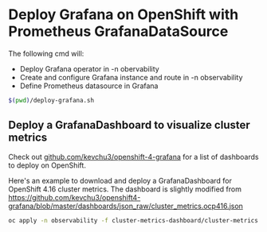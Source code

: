# Deploy Grafana on OpenShift with Prometheus GrafanaDataSource

The following cmd will:
- Deploy Grafana operator in -n obervability
- Create and configure Grafana instance and route in -n observability
- Define Prometheus datasource in Grafana

```bash
$(pwd)/deploy-grafana.sh
```

## Deploy a GrafanaDashboard to visualize cluster metrics

Check out [github.com/kevchu3/openshift-4-grafana](https://github.com/kevchu3/openshift4-grafana/tree/master/dashboards/crds) for a list of
dashboards to deploy on OpenShift.

Here's an example to download and deploy a GrafanaDashboard for OpenShift 4.16 cluster metrics.
The dashboard is slightly modified from https://github.com/kevchu3/openshift4-grafana/blob/master/dashboards/json_raw/cluster_metrics.ocp416.json

```bash
oc apply -n observability -f cluster-metrics-dashboard/cluster-metrics.yaml 
```
